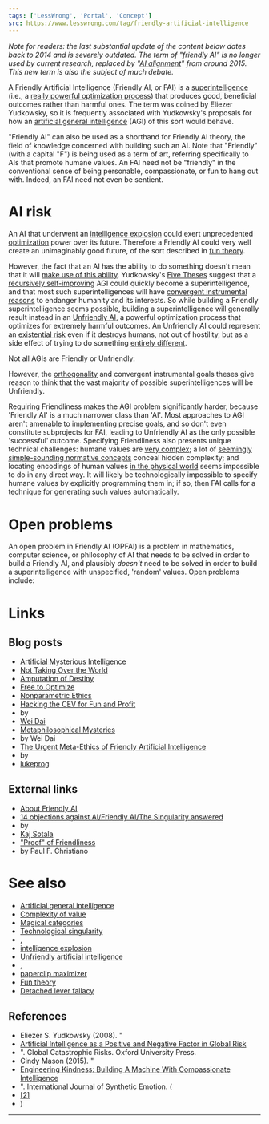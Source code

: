 ```yaml
---
tags: ['LessWrong', 'Portal', 'Concept']
src: https://www.lesswrong.com/tag/friendly-artificial-intelligence
---
```


*Note for readers: the last substantial update of the content below dates back to 2014 and is severely outdated. The term of "friendly AI" is no longer used by current research, replaced by "*[*AI alignment*](https://www.lesswrong.com/tag/ai)*" from around 2015. This new term is also the subject of much debate.*

A Friendly Artificial Intelligence (Friendly AI, or FAI) is a [superintelligence](https://www.lesswrong.com/tag/superintelligence) (i.e., a [really powerful optimization process](https://www.lesswrong.com/tag/really-powerful-optimization-process)) that produces good, beneficial outcomes rather than harmful ones. The term was coined by Eliezer Yudkowsky, so it is frequently associated with Yudkowsky's proposals for how an [artificial general intelligence](https://www.lesswrong.com/tag/artificial-general-intelligence) (AGI) of this sort would behave.

"Friendly AI" can also be used as a shorthand for Friendly AI theory, the field of knowledge concerned with building such an AI. Note that "Friendly" (with a capital "F") is being used as a term of art, referring specifically to AIs that promote humane values. An FAI need not be "friendly" in the conventional sense of being personable, compassionate, or fun to hang out with. Indeed, an FAI need not even be sentient.

# AI risk
An AI that underwent an [intelligence explosion](https://www.lesswrong.com/tag/intelligence-explosion) could exert unprecedented [optimization](https://www.lesswrong.com/tag/optimization) power over its future. Therefore a Friendly AI could very well create an unimaginably good future, of the sort described in [fun theory](https://www.lesswrong.com/tag/fun-theory).

However, the fact that an AI has the ability to do something doesn't mean that it will [make use of this ability](https://www.lesswrong.com/tag/giant-cheesecake-fallacy). Yudkowsky's [Five Theses](http://intelligence.org/2013/05/05/five-theses-two-lemmas-and-a-couple-of-strategic-implications) suggest that a [recursively self-improving](https://www.lesswrong.com/tag/recursive-self-improvement) AGI could quickly become a superintelligence, and that most such superintelligences will have [convergent instrumental reasons](https://www.lesswrong.com/tag/instrumental-convergence) to endanger humanity and its interests. So while building a Friendly superintelligence seems possible, building a superintelligence will generally result instead in an [Unfriendly AI](https://www.lesswrong.com/tag/unfriendly-artificial-intelligence), a powerful optimization process that optimizes for extremely harmful outcomes. An Unfriendly AI could represent an [existential risk](https://www.lesswrong.com/tag/existential-risk) even if it destroys humans, not out of hostility, but as a side effect of trying to do something [entirely different](https://www.lesswrong.com/tag/paperclip-maximizer).

Not all AGIs are Friendly or Unfriendly:

However, the [orthogonality](https://www.lesswrong.com/tag/orthogonality-thesis) and convergent instrumental goals theses give reason to think that the vast majority of possible superintelligences will be Unfriendly.

Requiring Friendliness makes the AGI problem significantly harder, because 'Friendly AI' is a much narrower class than 'AI'. Most approaches to AGI aren't amenable to implementing precise goals, and so don't even constitute subprojects for FAI, leading to Unfriendly AI as the only possible 'successful' outcome. Specifying Friendliness also presents unique technical challenges: humane values are [very complex](https://www.lesswrong.com/tag/complexity-of-value); a lot of [seemingly simple-sounding normative concepts](https://www.lesswrong.com/tag/magical-categories) conceal hidden complexity; and locating encodings of human values [in the physical world](https://www.lesswrong.com/tag/mind-projection-fallacy) seems impossible to do in any direct way. It will likely be technologically impossible to specify humane values by explicitly programming them in; if so, then FAI calls for a technique for generating such values automatically.

# Open problems
An open problem in Friendly AI (OPFAI) is a problem in mathematics, computer science, or philosophy of AI that needs to be solved in order to build a Friendly AI, and plausibly *doesn't* need to be solved in order to build a superintelligence with unspecified, 'random' values. Open problems include:

# Links
## Blog posts
- [Artificial Mysterious Intelligence](http://lesswrong.com/lw/wk/artificial_mysterious_intelligence/)
- [Not Taking Over the World](http://lesswrong.com/lw/wt/not_taking_over_the_world/)
- [Amputation of Destiny](http://lesswrong.com/lw/x8/amputation_of_destiny/)
- [Free to Optimize](http://lesswrong.com/lw/xb/free_to_optimize/)
- [Nonparametric Ethics](http://lesswrong.com/lw/114/nonparametric_ethics/)
- [Hacking the CEV for Fun and Profit](http://lesswrong.com/lw/2b7/hacking_the_cev_for_fun_and_profit/)
-  by 
- [Wei Dai](http://weidai.com/)
- [Metaphilosophical Mysteries](http://lesswrong.com/lw/2id/metaphilosophical_mysteries/)
-  by Wei Dai
- [The Urgent Meta-Ethics of Friendly Artificial Intelligence](http://lesswrong.com/lw/43v/the_urgent_metaethics_of_friendly_artificial/)
-  by 
- [lukeprog](http://lukeprog.com/)

## External links
- [About Friendly AI](http://friendly-ai.com/)
- [14 objections against AI/Friendly AI/The Singularity answered](http://www.xuenay.net/objections.html)
-  by 
- [Kaj Sotala](https://wiki.lesswrong.com/wiki/Kaj_Sotala)
- ["Proof" of Friendliness](http://ordinaryideas.wordpress.com/2011/12/31/proof-of-friendliness/)
-  by Paul F. Christiano

# See also
- [Artificial general intelligence](https://www.lesswrong.com/tag/artificial-general-intelligence)
- [Complexity of value](https://www.lesswrong.com/tag/complexity-of-value)
- [Magical categories](https://www.lesswrong.com/tag/magical-categories)
- [Technological singularity](https://wiki.lesswrong.com/wiki/Technological_singularity)
- , 
- [intelligence explosion](https://www.lesswrong.com/tag/intelligence-explosion)
- [Unfriendly artificial intelligence](https://www.lesswrong.com/tag/unfriendly-artificial-intelligence)
- , 
- [paperclip maximizer](https://www.lesswrong.com/tag/paperclip-maximizer)
- [Fun theory](https://www.lesswrong.com/tag/fun-theory)
- [Detached lever fallacy](https://www.lesswrong.com/tag/detached-lever-fallacy)

## References
- Eliezer S. Yudkowsky (2008). "
- [Artificial Intelligence as a Positive and Negative Factor in Global Risk](https://yudkowsky.net/singularity/ai-risk/)
- ". Global Catastrophic Risks. Oxford University Press.
- Cindy Mason (2015). "
- [Engineering Kindness: Building A Machine With Compassionate Intelligence](https://www.academia.edu/15865212/Engineering_Kindness_Building_A_Machine_With_Compassionate_Intelligence)
- ". International Journal of Synthetic Emotion. (
- [[2]](http://www.emotionalmachines.org/papers/engineeringkindnesswebcopy.pdf)
- )



---

